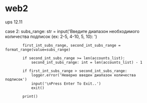 # web2
ups 12.11

case 2:
            subs_range: str = input('Введите диапазон необходимого количества подписок (ex: 2-5, 4-10, 5, 10): ')

            first_int_subs_range, second_int_subs_range = format_range(value=subs_range)

            if second_int_subs_range >= len(accounts_list):
                second_int_subs_range: int = len(accounts_list) - 1

            if first_int_subs_range > second_int_subs_range:
                logger.error('Неверно введен диапазон количества подписок')
                input('\nPress Enter To Exit..')
                exit()

            print()
